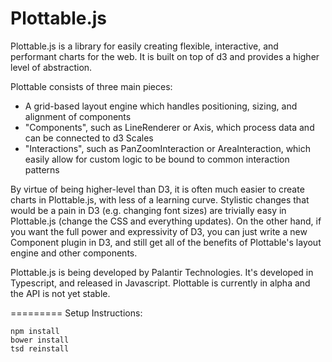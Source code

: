 Plottable.js
============

Plottable.js is a library for easily creating flexible, interactive, and performant charts for the web. It is built on top of d3 and provides a higher level of abstraction.

Plottable consists of three main pieces:
- A grid-based layout engine which handles positioning, sizing, and alignment of components
- "Components", such as LineRenderer or Axis, which process data and can be connected to d3 Scales
- "Interactions", such as PanZoomInteraction or AreaInteraction, which easily allow for custom logic to be bound to common interaction patterns

By virtue of being higher-level than D3, it is often much easier to create charts in Plottable.js, with less of a learning curve. Stylistic changes that would be a pain in D3 (e.g. changing font sizes) are trivially easy in Plottable.js (change the CSS and everything updates). On the other hand, if you want the full power and expressivity of D3, you can just write a new Component plugin in D3, and still get all of the benefits of Plottable's layout engine and other components.

Plottable.js is being developed by Palantir Technologies. It's developed in Typescript, and released in Javascript. Plottable is currently in alpha and the API is not yet stable.

=========
Setup Instructions:

    npm install
    bower install
    tsd reinstall
